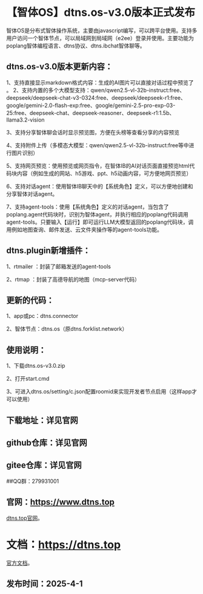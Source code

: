 # 【智体OS】dtns.os-v3.0版本正式发布

智体OS是分布式智体操作系统，主要由javascript编写，可以跨平台使用。支持多用户访问一个智体节点，可以局域网到局域网（e2ee）登录并使用。主要功能为poplang智体编程语言、dtns协议、dtns.ibchat智体聊等。

## dtns.os-v3.0版本更新内容：

1、支持直接显示markdown格式内容：生成的AI图片可以直接对话过程中预览了
。
2、支持内置的多个大模型支持：qwen/qwen2.5-vl-32b-instruct:free、deepseek/deepseek-chat-v3-0324:free、deepseek/deepseek-r1:free、google/gemini-2.0-flash-exp:free、google/gemini-2.5-pro-exp-03-25:free、deepseek-chat、deepseek-reasoner、deepseek-r1:1.5b、llama3.2-vision

3、支持分享智体聊会话时显示预览图，方便在头榜等查看分享的内容预览

4、支持附件上传（多模态大模型：qwen/qwen2.5-vl-32b-instruct:free等中进行图片识别）

5、支持网页预览：使用预览或网页指令，在智体IB的AI对话页面直接预览html代码块内容（例如生成的网站、h5游戏、ppt、h5动画内容，可方便地网页预览）

6、支持对话agent：使用智体IB聊天中的【系统角色】定义，可以方便地创建和分享智体对话agent。

7、支持agent-tools：使用【系统角色】定义的对话agent，当包含了poplang.agent代码块时，识别为智体agent，并执行相应的poplang代码调用agent-tools。只要输入【运行】即可运行LLM大模型返回的poplang代码块，调用例如地图查询、邮件发送、云文件夹操作等的agent-tools功能。

## dtns.plugin新增插件：
1、rtmailer ：封装了邮箱发送的agent-tools

2、rtmap ：封装了高德导航的地图（mcp-server代码）

## 更新的代码：
1、app或pc：dtns.connector

2、智体节点：dtns.os（原dtns.forklist.network）

## 使用说明：
1、下载dtns.os-v3.0.zip

2、打开start.cmd

3、可进入dtns.os/setting/c.json配置roomid来实现开发者节点启用（这样app才可以使用）

## 下载地址：详见官网

## github仓库：详见官网

## gitee仓库：详见官网

##QQ群：279931001

## 官网：https://www.dtns.top
 [dtns.top官网](https://www.dtns.top "更多文档详见dtns.top官网")。

# 文档：https://dtns.top
 [官方文档](https://dtns.top "更多文档详见dtns.top官网")。


## 发布时间：2025-4-1